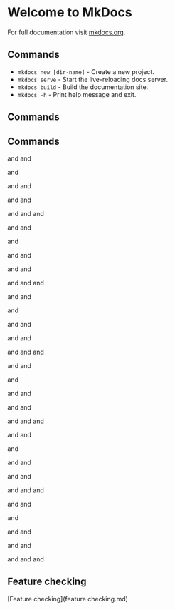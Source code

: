 # Welcome to MkDocs

For full documentation visit [mkdocs.org](https://www.mkdocs.org).

## Commands

* `mkdocs new [dir-name]` - Create a new project.
* `mkdocs serve` - Start the live-reloading docs server.
* `mkdocs build` - Build the documentation site.
* `mkdocs -h` - Print help message and exit.

## Commands



## Commands

and
and

and

and
and

and
and

and
and
and

and
and

and

and
and

and
and

and
and
and

and
and

and

and
and

and
and

and
and
and

and
and

and

and
and

and
and

and
and
and

and
and

and

and
and

and
and

and
and
and

and
and

and

and
and

and
and

and
and
and

## Feature checking

[Feature checking](feature checking.md)
